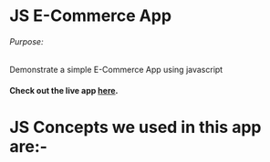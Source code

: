 # JS E-Commerce App

###### Purpose:
   Demonstrate a simple E-Commerce App using javascript

#### Check out the live app [here](https://ramya-brs.github.io/Simple-Ecommerce/).
# JS Concepts we used in this app are:-

